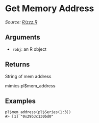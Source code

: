 # Get Memory Address

*Source: [R/zzz.R](https://github.com/pola-rs/r-polars/tree/main/R/zzz.R)*

## Arguments

- `robj`: an R object

## Returns

String of mem address

mimics pl$mem_address

## Examples

<pre class='r-example'><code><span class='r-in'><span><span class='va'>pl</span><span class='op'>$</span><span class='fu'>mem_address</span><span class='op'>(</span><span class='va'>pl</span><span class='op'>$</span><span class='fu'>Series</span><span class='op'>(</span><span class='fl'>1</span><span class='op'>:</span><span class='fl'>3</span><span class='op'>)</span><span class='op'>)</span></span></span>
<span class='r-out co'><span class='r-pr'>#&gt;</span> [1] "0x29b3c130bd0"</span>
 </code></pre>